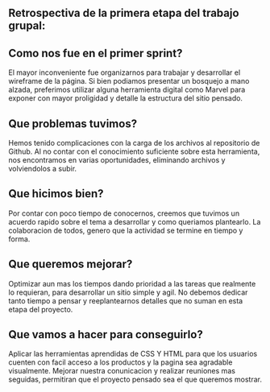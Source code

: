 Retrospectiva de la primera etapa del trabajo grupal:
-----------------------------------------------------

Como nos fue en el primer sprint?
-----------------------------------

El mayor inconveniente fue organizarnos para trabajar y desarrollar el wireframe de la página. Si bien podiamos presentar un bosquejo a mano alzada, preferimos utilizar alguna herramienta digital como Marvel para exponer con mayor proligidad y detalle la estructura del sitio pensado. 

Que problemas tuvimos?
-----------------------------------

Hemos tenido complicaciones con la carga de los archivos al repositorio de Github. Al no contar con el conocimiento suficiente sobre esta herramienta, nos encontramos en varias oportunidades, eliminando archivos y volviendolos a subir. 

Que hicimos bien?
-----------------------------------

Por contar con poco tiempo de conocernos, creemos que tuvimos un acuerdo rapido sobre el tema a desarrollar y como queriamos plantearlo. La colaboracion de todos, genero que la actividad se termine en tiempo y forma.

Que queremos mejorar?
------------------------------------

Optimizar aun mas los tiempos dando prioridad a las tareas que realmente lo requieran, para desarrollar un sitio simple y agil. No debemos dedicar tanto tiempo a pensar y reeplantearnos detalles que no suman en esta etapa del proyecto.

Que vamos a hacer para conseguirlo?
-------------------------------------

Aplicar las herramientas aprendidas de CSS Y HTML para que los usuarios cuenten con facil acceso a los productos y la pagina sea agradable visualmente. Mejorar nuestra conunicacion y realizar reuniones mas seguidas, permitiran que el proyecto pensado sea el que queremos mostrar.

